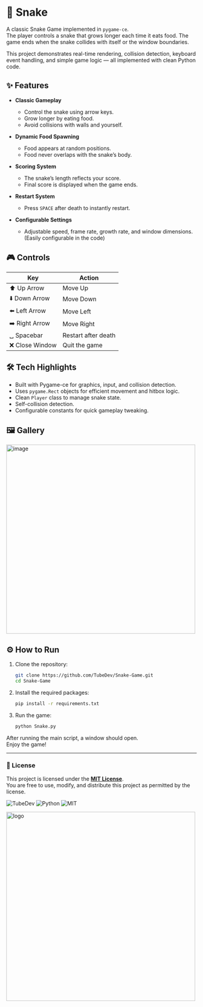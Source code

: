 # 🐍 Snake

A classic Snake Game implemented in `pygame-ce`.  
The player controls a snake that grows longer each time it eats food. The game ends when the snake collides with itself or the window boundaries.

This project demonstrates real-time rendering, collision detection, keyboard event handling, and simple game logic — all implemented with clean Python code.

## ✨ Features

- **Classic Gameplay**
  - Control the snake using arrow keys.
  - Grow longer by eating food.
  - Avoid collisions with walls and yourself.

- **Dynamic Food Spawning**
  - Food appears at random positions.
  - Food never overlaps with the snake’s body.

- **Scoring System**
  - The snake’s length reflects your score.
  - Final score is displayed when the game ends.

- **Restart System**
  - Press `SPACE` after death to instantly restart.

- **Configurable Settings**
  - Adjustable speed, frame rate, growth rate, and window dimensions. (Easily configurable in the code)

## 🎮 Controls

| Key            | Action              |
| -------------- | ------------------- |
| ⬆️ Up Arrow    | Move Up             |
| ⬇️ Down Arrow  | Move Down           |
| ⬅️ Left Arrow  | Move Left           |
| ➡️ Right Arrow | Move Right          |
| ␣ Spacebar    | Restart after death |
| ❌ Close Window | Quit the game       |

## 🛠️ Tech Highlights

- Built with Pygame-ce for graphics, input, and collision detection.
- Uses `pygame.Rect` objects for efficient movement and hitbox logic.
- Clean `Player` class to manage snake state.
- Self-collision detection.
- Configurable constants for quick gameplay tweaking.

## 🖼️ Gallery

<p align="left">
  <img width="500" alt="image" src="https://github.com/user-attachments/assets/e0bda87e-97cd-46c4-b2e8-90c39418feba"/>
</p>

## ⚙️ How to Run

1. Clone the repository:
   ```bash
   git clone https://github.com/TubeDev/Snake-Game.git
   cd Snake-Game
   ```

2. Install the required packages:
   ```bash
   pip install -r requirements.txt
   ```

3. Run the game:
   ```bash
   python Snake.py
   ```

After running the main script, a window should open.  
Enjoy the game!

---

### 📜 License

This project is licensed under the [**MIT License**](https://opensource.org/licenses/MIT).  
You are free to use, modify, and distribute this project as permitted by the license.

![TubeDev](https://img.shields.io/badge/TubeDev--lime)
![Python](https://img.shields.io/badge/Python--blue?logo=python&logoColor=white)
![MIT](https://img.shields.io/badge/License-MIT-gold)

<p align="left">
  <img width="500" src="https://github.com/user-attachments/assets/f5a0f154-dee7-4653-9451-caa52513573a" alt="logo" />

</p>
